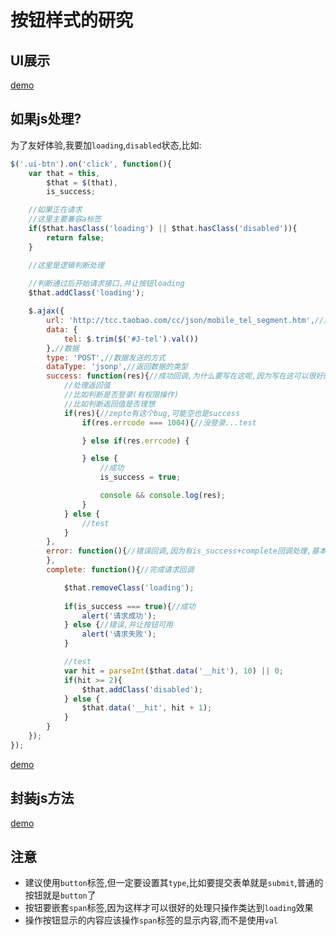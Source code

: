 # 按钮样式的研究

## UI展示

[demo](ui.html)

## 如果js处理?

为了友好体验,我要加`loading`,`disabled`状态,比如:

``` js
$('.ui-btn').on('click', function(){
    var that = this,
        $that = $(that),
        is_success;

    //如果正在请求
    //这里主要兼容a标签
    if($that.hasClass('loading') || $that.hasClass('disabled')){
        return false;
    }

    //这里是逻辑判断处理
    
    //判断通过后开始请求接口,并让按钮loading
    $that.addClass('loading');

    $.ajax({
        url: 'http://tcc.taobao.com/cc/json/mobile_tel_segment.htm',//异步接口url
        data: {
            tel: $.trim($('#J-tel').val())
        },//数据
        type: 'POST',//数据发送的方式
        dataType: 'jsonp',//返回数据的类型
        success: function(res){//成功回调,为什么要写在这呢,因为写在这可以很好的兼容zepto核心库
            //处理返回值
            //比如判断是否登录(有权限操作)
            //比如判断返回值是否理想
            if(res){//zepto有这个bug,可能空也是success
                if(res.errcode === 1004){//没登录...test

                } else if(res.errcode) {

                } else {
                    //成功
                    is_success = true;

                    console && console.log(res);
                }
            } else {
                //test
            }
        },
        error: function(){//错误回调,因为有is_success+complete回调处理,基本可以不用这个
        },
        complete: function(){//完成请求回调

            $that.removeClass('loading');
            
            if(is_success === true){//成功
                alert('请求成功');
            } else {//错误,并让按钮可用
                alert('请求失败');
            }

            //test
            var hit = parseInt($that.data('__hit'), 10) || 0;
            if(hit >= 2){
                $that.addClass('disabled');
            } else {
                $that.data('__hit', hit + 1);
            }
        }
    });
});
```

[demo](js.html)


## 封装js方法

[demo](tab.html)

## 注意

* 建议使用`button`标签,但一定要设置其`type`,比如要提交表单就是`submit`,普通的按钮就是`button`了
* 按钮要嵌套`span`标签,因为这样才可以很好的处理只操作类达到`loading`效果
* 操作按钮显示的内容应该操作`span`标签的显示内容,而不是使用`val`
